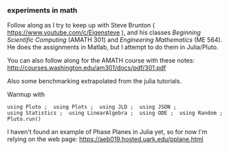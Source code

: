 ###  experiments in math

Follow along as I try to keep up with Steve Brunton ( https://www.youtube.com/c/Eigensteve ), and
his classes *Beginning Scientific Computing* (AMATH 301) and *Engineering Mathematics* (ME 564).  He does
the assignments in Matlab, but I attempt to do them in Julia/Pluto.

You can also follow along for the AMATH course with these notes:
http://courses.washington.edu/am301/docs/pdf/301.pdf

Also some benchmarking extrapolated from the julia tutorials.

Warmup with

    using Pluto ;  using Plots ;  using JLD ;  using JSON ; 
    using Statistics ;  using LinearAlgebra ;  using ODE ;  using Random ;
    Pluto.run()

I haven't found an example of Phase Planes in Julia yet, so for now I'm relying on the web page:
https://aeb019.hosted.uark.edu/pplane.html

